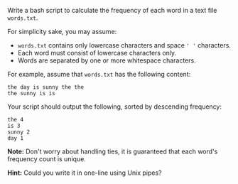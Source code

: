 Write a bash script to calculate the frequency of each word in a text file `words.txt`.

For simplicity sake, you may assume:

 - `words.txt` contains only lowercase characters and space `' '` characters.
 - Each word must consist of lowercase characters only.
 - Words are separated by one or more whitespace characters.

For example, assume that `words.txt` has the following content:

```
the day is sunny the the
the sunny is is
```

Your script should output the following, sorted by descending frequency:

```
the 4
is 3
sunny 2
day 1
```

**Note:**
Don't worry about handling ties, it is guaranteed that each word's frequency count is unique.

**Hint:**
Could you write it in one-line using Unix pipes?
